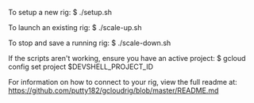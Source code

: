 To setup a new rig:
$ ./setup.sh

To launch an existing rig:
$ ./scale-up.sh

To stop and save a running rig:
$ ./scale-down.sh

If the scripts aren't working, ensure you have an active project:
$ gcloud config set project $DEVSHELL_PROJECT_ID

For information on how to connect to your rig, view the full readme at:
https://github.com/putty182/gcloudrig/blob/master/README.md
